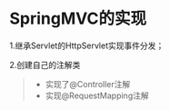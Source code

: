 # SpringMVC的实现

1.继承Servlet的HttpServlet实现事件分发；

2.创建自己的注解类

> - 实现了@Controller注解
> - 实现@RequestMapping注解 
